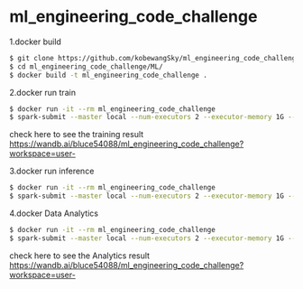 # ml_engineering_code_challenge


1.docker build
```bash
$ git clone https://github.com/kobewangSky/ml_engineering_code_challenge.git
$ cd ml_engineering_code_challenge/ML/
$ docker build -t ml_engineering_code_challenge .
```

2.docker run train
```bash
$ docker run -it --rm ml_engineering_code_challenge 
$ spark-submit --master local --num-executors 2 --executor-memory 1G --executor-cores 2 --driver-memory 1G train.py --datapath ./data/arrhythmia.data --test_size 0.2 --remove_col 20,-2
```
check here to see the training result 
https://wandb.ai/bluce54088/ml_engineering_code_challenge?workspace=user-


3.docker run inference
```bash
$ docker run -it --rm ml_engineering_code_challenge 
$ spark-submit --master local --num-executors 2 --executor-memory 1G --executor-cores 2 --driver-memory 1G inference.py --test_data 46,0,163,86,99,163,393,150,113,-5,121,66,56,69.,42.,24.,68.,0.,0.,0.,27.7
```

4.docker Data Analytics
```bash
$ docker run -it --rm ml_engineering_code_challenge 
$ spark-submit --master local --num-executors 2 --executor-memory 1G --executor-cores 2 --driver-memory 1G analytics.py --datapath ./data/arrhythmia.data
```
check here to see the Analytics result
https://wandb.ai/bluce54088/ml_engineering_code_challenge?workspace=user-
